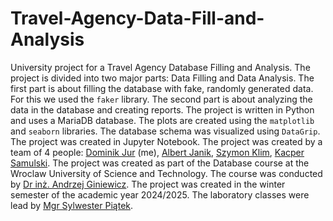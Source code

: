 # Travel-Agency-Data-Fill-and-Analysis
University project for a Travel Agency Database Filling and Analysis. The project is divided into two major parts: Data Filling and Data Analysis. The first part is about filling the database with fake, randomly generated data. For this we used the `faker` library. The second part is about analyzing the data in the database and creating reports. The project is written in Python and uses a MariaDB database. The plots are created using the `matplotlib` and `seaborn` libraries. The database schema was visualized using `DataGrip`. The project was created in Jupyter Notebook. The project was created by a team of 4 people: [Dominik Jur](https://www.linkedin.com/in/dominikjur/) (me), [Albert Janik](https://github.com/albertjanik), [Szymon Klim](https://github.com/SzyKl24), [Kacper Samulski](https://github.com/KacSamulski). The project was created as part of the Database course at the Wroclaw University of Science and Technology. The course was conducted by [Dr inż. Andrzej Giniewicz](https://prac.im.pwr.edu.pl/~giniew/doku.php?id=start). The project was created in the winter semester of the academic year 2024/2025. The laboratory classes were lead by [Mgr Sylwester Piątek](https://alfa.im.pwr.edu.pl/~piatek/home.html).
